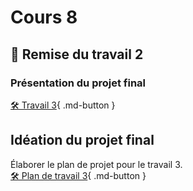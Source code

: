 # Cours 8
## 🚨 Remise du travail 2

### Présentation du projet final
[🛠️ Travail 3](./travaux/travail3.md){ .md-button } 

## Idéation du projet final
Élaborer le plan de projet pour le travail 3.   
[🛠️ Plan de travail 3](./consignes/plandetravail.md){ .md-button } 

